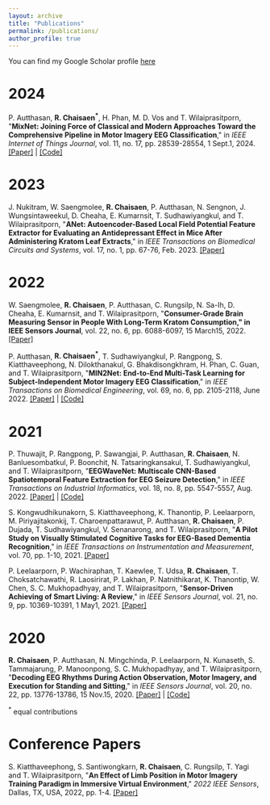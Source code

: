 ```yaml
---
layout: archive
title: "Publications"
permalink: /publications/
author_profile: true
---
```


You can find my Google Scholar profile [here](https://scholar.google.com/citations?hl=en&user=WZFYno0AAAAJ)


# 2024

P. Autthasan, **R. Chaisaen<sup>\*</sup>**, H. Phan, M. D. Vos and T. Wilaiprasitporn, "**MixNet: Joining Force of Classical and Modern Approaches Toward the Comprehensive Pipeline in Motor Imagery EEG Classification**," in *IEEE Internet of Things Journal*, vol. 11, no. 17, pp. 28539-28554, 1 Sept.1, 2024.
[[Paper]](https://ieeexplore.ieee.org/abstract/document/10533256) | [[Code]](https://github.com/Max-Phairot-A/MixNet)

# 2023

J. Nukitram, W. Saengmolee, **R. Chaisaen**, P. Autthasan, N. Sengnon, J. Wungsintaweekul, D. Cheaha, E. Kumarnsit, T. Sudhawiyangkul, and T. Wilaiprasitporn, "**ANet: Autoencoder-Based Local Field Potential Feature Extractor for Evaluating an Antidepressant Effect in Mice After Administering Kratom Leaf Extracts**," in *IEEE Transactions on Biomedical Circuits and Systems*, vol. 17, no. 1, pp. 67-76, Feb. 2023.
[[Paper]](https://ieeexplore.ieee.org/abstract/document/10006365)

# 2022

W. Saengmolee, **R. Chaisaen**, P. Autthasan, C. Rungsilp, N. Sa-Ih, D. Cheaha, E. Kumarnsit, and T. Wilaiprasitporn, "**Consumer-Grade Brain Measuring Sensor in People With Long-Term Kratom Consumption," in IEEE Sensors Journal**, vol. 22, no. 6, pp. 6088-6097, 15 March15, 2022.
[[Paper]](https://ieeexplore.ieee.org/abstract/document/9695408)

P. Autthasan, **R. Chaisaen<sup>\*</sup>**, T. Sudhawiyangkul, P. Rangpong, S. Kiatthaveephong, N. Dilokthanakul, G. Bhakdisongkhram, H. Phan, C. Guan, and T. Wilaiprasitporn, "**MIN2Net: End-to-End Multi-Task Learning for Subject-Independent Motor Imagery EEG Classification**," in *IEEE Transactions on Biomedical Engineering*, vol. 69, no. 6, pp. 2105-2118, June 2022.
[[Paper]](https://ieeexplore.ieee.org/abstract/document/9658165) | [[Code]](https://github.com/IoBT-VISTEC/MIN2Net)

# 2021

P. Thuwajit, P. Rangpong, P. Sawangjai, P. Autthasan, **R. Chaisaen**, N. Banluesombatkul, P. Boonchit, N. Tatsaringkansakul, T. Sudhawiyangkul, and T. Wilaiprasitporn, "**EEGWaveNet: Multiscale CNN-Based Spatiotemporal Feature Extraction for EEG Seizure Detection**," in *IEEE Transactions on Industrial Informatics*, vol. 18, no. 8, pp. 5547-5557, Aug. 2022.
[[Paper]](https://ieeexplore.ieee.org/abstract/document/9645336) | [[Code]](https://github.com/IoBT-VISTEC/EEGWaveNet)

S. Kongwudhikunakorn, S. Kiatthaveephong, K. Thanontip, P. Leelaarporn, M. Piriyajitakonkij, T. Charoenpattarawut, P. Autthasan, **R. Chaisaen**, P. Dujada, T. Sudhawiyangkul, V. Senanarong, and T. Wilaiprasitporn, "**A Pilot Study on Visually Stimulated Cognitive Tasks for EEG-Based Dementia Recognition**," in *IEEE Transactions on Instrumentation and Measurement*, vol. 70, pp. 1-10, 2021.
[[Paper]](https://ieeexplore.ieee.org/abstract/document/9570316)

P. Leelaarporn, P. Wachiraphan, T. Kaewlee, T. Udsa, **R. Chaisaen**, T. Choksatchawathi, R. Laosirirat, P. Lakhan, P. Natnithikarat, K. Thanontip, W. Chen, S. C. Mukhopadhyay, and T. Wilaiprasitporn, "**Sensor-Driven Achieving of Smart Living: A Review**," in *IEEE Sensors Journal*, vol. 21, no. 9, pp. 10369-10391, 1 May1, 2021.
[[Paper]](https://ieeexplore.ieee.org/abstract/document/9354179)


# 2020

**R. Chaisaen**, P. Autthasan, N. Mingchinda, P. Leelaarporn, N. Kunaseth, S. Tammajarung, P. Manoonpong, S. C. Mukhopadhyay, and T. Wilaiprasitporn, "**Decoding EEG Rhythms During Action Observation, Motor Imagery, and Execution for Standing and Sitting**," in *IEEE Sensors Journal*, vol. 20, no. 22, pp. 13776-13786, 15 Nov.15, 2020.
[[Paper]](https://ieeexplore.ieee.org/abstract/document/9130151) | [[Code]](https://github.com/IoBT-VISTEC/Decoding-EEG-during-AO-MI-ME)

<sup>*</sup> equal contributions

# Conference Papers

S. Kiatthaveephong, S. Santiwongkarn, **R. Chaisaen**, C. Rungsilp, T. Yagi and T. Wilaiprasitporn, "**An Effect of Limb Position in Motor Imagery Training Paradigm in Immersive Virtual Environment**," *2022 IEEE Sensors*, Dallas, TX, USA, 2022, pp. 1-4.
[[Paper]](https://ieeexplore.ieee.org/abstract/document/9967135)